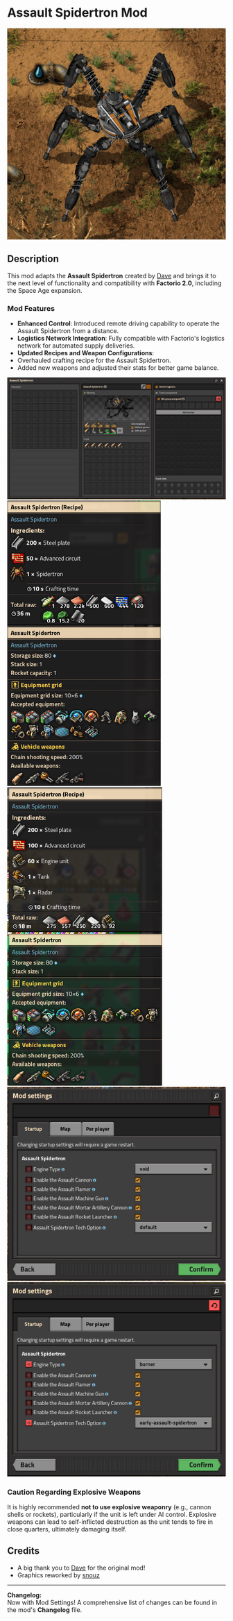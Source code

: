# Assault Spidertron Mod

![Assault Spidertron](https://github.com/DiabloPower/assault_spidertron/raw/main/screenshots/Screenshot_AS.png)

## Description

This mod adapts the **Assault Spidertron** created by [Dave](https://mods.factorio.com/user/Dave-1993_) and brings it to the next level of functionality and compatibility with **Factorio 2.0**, including the Space Age expansion.  

### **Mod Features**
- **Enhanced Control**: Introduced remote driving capability to operate the Assault Spidertron from a distance.  
- **Logistics Network Integration**: Fully compatible with Factorio's logistics network for automated supply deliveries.  
- **Updated Recipes and Weapon Configurations**:  
- Overhauled crafting recipe for the Assault Spidertron.  
- Added new weapons and adjusted their stats for better game balance.  

![Inventory](https://github.com/DiabloPower/assault_spidertron/raw/main/screenshots/Screenshot_inventory.png)
![Stats matter!](https://github.com/DiabloPower/assault_spidertron/raw/main/screenshots/Screenshot_stats.png)
![Stats matter!](https://github.com/DiabloPower/assault_spidertron/raw/main/screenshots/Screenshot_stats_02.png)
![Mod Settings default](https://github.com/DiabloPower/assault_spidertron/raw/main/screenshots/Screenshot_settings_01.png)
![Mod Settings alternate](https://github.com/DiabloPower/assault_spidertron/raw/main/screenshots/Screenshot_settings_02.png)

### **Caution Regarding Explosive Weapons**
It is highly recommended **not to use explosive weaponry** (e.g., cannon shells or rockets), particularly if the unit is left under AI control. Explosive weapons can lead to self-inflicted destruction as the unit tends to fire in close quarters, ultimately damaging itself.

## Credits
- A big thank you to [Dave](https://mods.factorio.com/user/Dave-1993_) for the original mod!
- Graphics reworked by [snouz](https://mods.factorio.com/user/snouz)

---

**Changelog:**  
Now with Mod Settings!
A comprehensive list of changes can be found in the mod's **Changelog** file.
